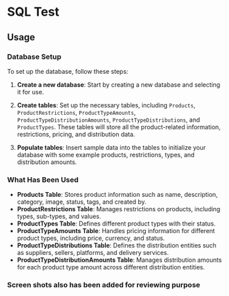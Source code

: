 # SQL Test

## Usage

### Database Setup

To set up the database, follow these steps:

1. **Create a new database**: Start by creating a new database and selecting it for use.

2. **Create tables**: Set up the necessary tables, including `Products`, `ProductRestrictions`, `ProductTypeAmounts`, `ProductTypeDistributionAmounts`, `ProductTypeDistributions`, and `ProductTypes`. These tables will store all the product-related information, restrictions, pricing, and distribution data.

3. **Populate tables**: Insert sample data into the tables to initialize your database with some example products, restrictions, types, and distribution amounts.

### What Has Been Used

- **Products Table**: Stores product information such as name, description, category, image, status, tags, and created by.
- **ProductRestrictions Table**: Manages restrictions on products, including types, sub-types, and values.
- **ProductTypes Table**: Defines different product types with their status.
- **ProductTypeAmounts Table**: Handles pricing information for different product types, including price, currency, and status.
- **ProductTypeDistributions Table**: Defines the distribution entities such as suppliers, sellers, platforms, and delivery services.
- **ProductTypeDistributionAmounts Table**: Manages distribution amounts for each product type amount across different distribution entities.


### Screen shots also has been added for reviewing purpose

